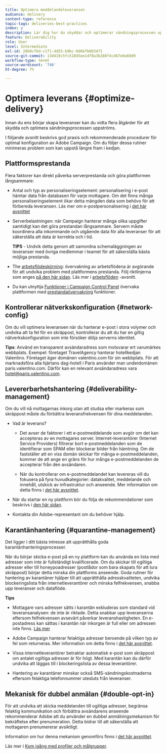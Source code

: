 ```yaml
---
title: Optimera meddelandeleveransen
audience: delivery
content-type: reference
topic-tags: deliveries-best-practices
index: y
description: Lär dig hur du skyddar och optimerar sändningsprocessen uppströms.
feature: Deliverability
role: User
level: Intermediate
exl-id: 28b0cf6d-c1f1-4d55-b9bc-0d6bfb063471
source-git-commit: 13d419c5fc51845ee14f8a3b288f4c467e0a60d9
workflow-type: tm+mt
source-wordcount: '746'
ht-degree: 7%

---
```


# Optimera leverans {#optimize-delivery}

Innan du ens börjar skapa leveranser kan du vidta flera åtgärder för att skydda och optimera sändningsprocessen uppströms.

I följande avsnitt beskrivs god praxis och rekommenderade procedurer för optimal konfiguration av Adobe Campaign. Om du följer dessa rutiner minimeras problem som kan uppstå längre fram i kedjan.

## Plattformsprestanda

Flera faktorer kan direkt påverka serverprestanda och göra plattformen långsammare:

* Antal och typ av personaliseringselement: personalisering i e-post hämtar data från databasen för varje mottagare. Om det finns många personaliseringselement ökar detta mängden data som behövs för att förbereda leveransen.  Läs mer om e-postpersonalisering i [det här avsnittet](../../designing/using/personalization.md)

* Serverbelastningen: när Campaign hanterar många olika uppgifter samtidigt kan det göra prestandan långsammare. Servern måste koordinera alla inkommande och utgående data för alla leveranser för att säkerställa att data är korrekta och i tid.

   **TIPS** - Undvik detta genom att samordna schemaläggningen av leveranser med övriga medlemmar i teamet för att säkerställa bästa möjliga prestanda.

* The [arbetsflödeskörning](../../automating/using/about-workflow-execution.md): övervakning av arbetsflödena är avgörande för att undvika problem med plattformens prestanda. Följ riktlinjerna som anges [på den här sidan](../../automating/using/monitoring-workflow-execution.md). Läs mer i [arbetsflöden](../../automating/using/best-practices-workflows.md) -avsnitt.

* Du kan utnyttja [Funktioner i Campaign Control Panel](https://experienceleague.adobe.com/docs/control-panel/using/discover-control-panel/key-features.html) övervaka plattformen med [prestandaövervakning](https://experienceleague.adobe.com/docs/control-panel/using/performance-monitoring/about-performance-monitoring.html?lang=sv) funktioner.

## Kontrollerar nätverkskonfiguration {#network-config}

Om du vill optimera leveransen när du hanterar e-post i stora volymer och undvika att ta fel för en skräppost, kontrollerar du att du har en giltig nätverkskonfiguration som inte försöker dölja serverns identitet.

**Tips**: Använd en transparent avsändaradress som motsvarar ert varumärkes webbplats. Exempel: företaget TravelAgency hanterar hotellkedjan Valentino. Företaget äger domänen valentino.com för sin webbplats. För att marknadsföra alla hjärtans dag-hotell i Paris använder man underdomänen paris.valentino.com. Därför kan en relevant avsändaradress vara hotel@paris.valentino.com.

## Levererbarhetshantering {#deliverability-management}

Om du vill nå mottagarnas inkorg utan att studsa eller markeras som skräppost måste du förbättra leveransfrekvensen för dina meddelanden.

* Vad är leverans?

   * Det avser de faktorer i ett e-postmeddelande som avgör om det kan accepteras av en mottagares server. Internet-leverantörer (Internet Service Providers) filtrerar bort e-postmeddelanden som de identifierar som SPAM eller blockerar bilder från hämtning. Om de fastställer att en viss domän skickar för många e-postmeddelanden, kommer de att ange en gräns för hur många e-postmeddelanden de accepterar från den avsändaren.

   * När du kontrollerar om e-postmeddelandet kan levereras vill du fokusera på fyra huvudkategorier: datakvalitet, meddelande och innehåll, utskick av infrastruktur och anseende. Mer information om detta finns i [det här avsnittet](../../sending/using/about-deliverability.md).

* När du startar en ny plattform bör du följa de rekommendationer som beskrivs i [den här sidan](https://experienceleague.adobe.com/docs/deliverability-learn/deliverability-best-practice-guide/transition-process/switching-email-platforms.html#transition-process).

* Kontakta din Adobe-representant om du behöver hjälp.

## Karantänhantering {#quarantine-management}

Det ligger i ditt bästa intresse att upprätthålla goda karantänhanteringsprocesser.

När du börjar skicka e-post på en ny plattform kan du använda en lista med adresser som inte är fullständigt kvalificerade. Om du skickar till ogiltiga adresser eller till honeypoadresser (postlådor som bara skapats för att lura skräppost) börjar detta minska din plattforms anseende. Goda rutiner för hantering av karantäner hjälper till att upprätthålla adresskvaliteten, undvika blockeringslista från internetleverantörer och minska felfrekvensen, snabba upp leveranser och dataflöde.

**Tips**

* Mottagare vars adresser sätts i karantän exkluderas som standard vid leveransanalysen: de inte är riktade. Detta snabbar upp leveranserna eftersom felfrekvensen avsevärt påverkar leveranshastigheten. En e-postadress kan sättas i karantän när inkorgen är full eller om adressen inte finns. [Läs mer](../../sending/using/understanding-quarantine-management.md#identifying-quarantined-addresses)

* Adobe Campaign hanterar felaktiga adresser beroende på vilken typ av fel som returneras. Mer information om detta finns i [det här avsnittet](../../sending/using/understanding-quarantine-management.md).

* Vissa internetleverantörer betraktar automatisk e-post som skräppost om antalet ogiltiga adresser är för högt.  Med karantän kan du därför undvika att läggas till i blockeringslista av dessa leverantörer.

* Hantering av karantäner minskar också SMS-sändningskostnaderna eftersom felaktiga telefonnummer utesluts från leveranser.

## Mekanisk för dubbel anmälan {#double-opt-in}

För att undvika att skicka meddelanden till ogiltiga adresser, begränsa felaktig kommunikation och förbättra avsändarens anseende rekommenderar Adobe att du använder en dubbel anmälningsmekanism för bekräftelse efter prenumeration. Detta bidrar till att säkerställa att mottagaren prenumererar avsiktligt.

Information om hur denna mekanism genomförs finns i [det här avsnittet](../../audiences/using/about-opt-in-and-opt-out-in-campaign.md).

Läs mer i [Kom igång med profiler och målgrupper](../../audiences/using/get-started-profiles-and-audiences.md).
